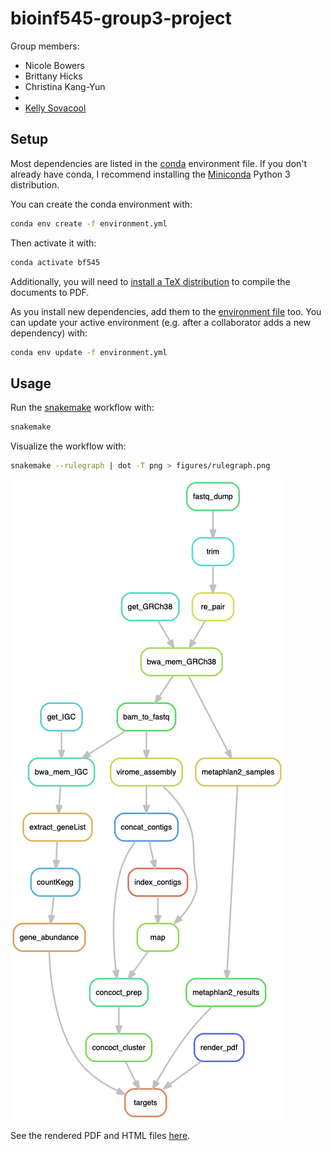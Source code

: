 # bioinf545-group3-project

Group members:

- Nicole Bowers
- Brittany Hicks
- Christina Kang-Yun
- 
- [Kelly Sovacool](https://github.com/kelly-sovacool)


## Setup

Most dependencies are listed in the [conda](https://conda.io/docs/) environment file. If you don't already have conda, I recommend installing the [Miniconda](https://conda.io/miniconda.html) Python 3 distribution.

You can create the conda environment with:
```bash
conda env create -f environment.yml
```

Then activate it with:
```bash
conda activate bf545
```

Additionally, you will need to [install a TeX distribution](https://nbconvert.readthedocs.io/en/latest/install.html#installing-tex) to compile the documents to PDF.

As you install new dependencies, add them to the [environment file](environment.yml) too.
You can update your active environment (e.g. after a collaborator adds a new dependency) with:
```bash
conda env update -f environment.yml
```

## Usage

Run the [snakemake](https://snakemake.readthedocs.io/en/stable/) workflow with:
```bash
snakemake
```

Visualize the workflow with:
```bash
snakemake --rulegraph | dot -T png > figures/rulegraph.png
```
![rulegraph](figures/rulegraph.png)

See the rendered PDF and HTML files [here](https://sovacool.dev/bioinf545-group3-project).

